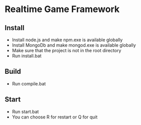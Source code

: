 # Realtime Game Framework


## Install

* Install node.js and make npm.exe is available globally
* Install MongoDb and make mongod.exe is available globally
* Make sure that the project is not in the root directory
* Run install.bat

## Build

* Run compile.bat

## Start

* Run start.bat
* You can choose R for restart or Q for quit 
